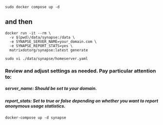 ```
sudo docker compose up -d
```

## and then

```
docker run -it --rm \
  -v $(pwd)/data/synapse:/data \
  -e SYNAPSE_SERVER_NAME=your_domain.com \
  -e SYNAPSE_REPORT_STATS=yes \
  matrixdotorg/synapse:latest generate
````

```
sudo vi ./data/synapse/homeserver.yaml
```

### Review and adjust settings as needed. Pay particular attention to:
##### server_name: Should be set to your domain.
##### report_stats: Set to true or false depending on whether you want to report anonymous usage statistics.

```
docker-compose up -d synapse
```


